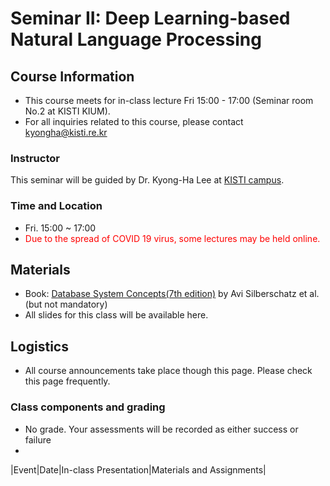 # Seminar II: Deep Learning-based Natural Language Processing

## Course Information
- This course meets for in-class lecture Fri 15:00 - 17:00 (Seminar room No.2 at KISTI KIUM).
- For all inquiries related to this course, please contact kyongha@kisti.re.kr
### Instructor
This seminar will be guided by Dr. Kyong-Ha Lee at <a href="https://www.ust.ac.kr/prog/major/eng/sub03_03_02/IR/view.do?majorNo=32">KISTI campus</a>. 

### Time and Location
- Fri. 15:00  ~ 17:00
- <span style="color:red">Due to the spread of COVID 19 virus, some lectures may be held online.</span> 

## Materials
- Book: <a href="https://db-book.com/">Database System Concepts(7th edition)</a> by Avi Silberschatz et al.(but not mandatory)
- All slides for this class will be available here. 
## Logistics
- All course announcements take place though this page. Please check this page frequently.
### Class components and grading
- No grade. Your assessments will be recorded as either success or failure 
- 
|Event|Date|In-class Presentation|Materials and Assignments|

